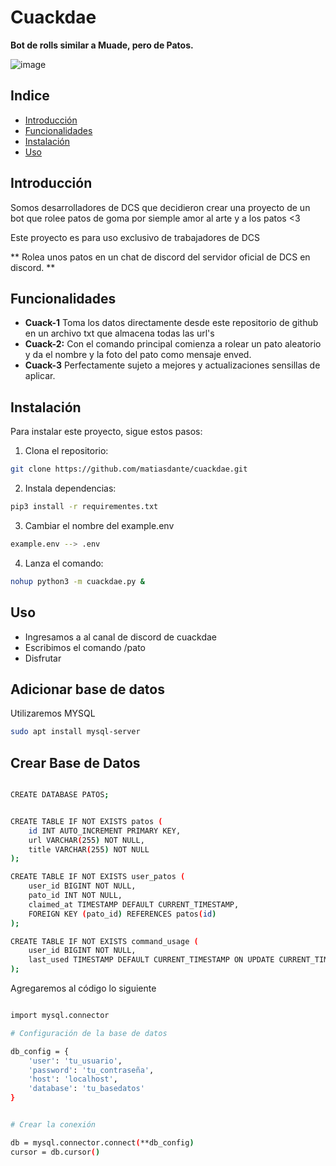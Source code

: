 # Cuackdae

**Bot de rolls similar a Muade, pero de Patos.**

![image](https://github.com/matiasdante/cuackdae/assets/70301149/f7cc6f92-7b70-4e78-b19f-46180340932f)

## Indice

* [Introducción](#Introduccion)
* [Funcionalidades](#Funcionalidades)
* [Instalación](#Instalacion)
* [Uso](#Uso)

## Introducción

Somos desarrolladores de DCS que decidieron crear una proyecto de un bot que rolee patos de goma por siemple amor al arte y a los patos <3

Este proyecto es para uso exclusivo de trabajadores de DCS

** Rolea unos patos en un chat de discord del servidor oficial de DCS en discord. **

## Funcionalidades

* **Cuack-1** Toma los datos directamente desde este repositorio de github en un archivo txt que almacena todas las url's
* **Cuack-2:** Con el comando principal comienza a rolear un pato aleatorio y da el nombre y la foto del pato como mensaje enved.
* **Cuack-3** Perfectamente sujeto a mejores y actualizaciones sensillas de aplicar.

## Instalación

Para instalar este proyecto, sigue estos pasos:

1. Clona el repositorio:

```bash
git clone https://github.com/matiasdante/cuackdae.git
```
2. Instala dependencias:

```bash
pip3 install -r requirementes.txt
```
3. Cambiar el nombre del example.env
```bash
example.env --> .env
```

4. Lanza el comando:

```bash
nohup python3 -m cuackdae.py &
```

## Uso

* Ingresamos a al canal de discord de cuackdae
* Escribimos el comando /pato
* Disfrutar


## Adicionar base de datos

Utilizaremos MYSQL 

```bash
sudo apt install mysql-server
```

## Crear Base de Datos

```bash

CREATE DATABASE PATOS;


CREATE TABLE IF NOT EXISTS patos (
    id INT AUTO_INCREMENT PRIMARY KEY,
    url VARCHAR(255) NOT NULL,
    title VARCHAR(255) NOT NULL
);

CREATE TABLE IF NOT EXISTS user_patos (
    user_id BIGINT NOT NULL,
    pato_id INT NOT NULL,
    claimed_at TIMESTAMP DEFAULT CURRENT_TIMESTAMP,
    FOREIGN KEY (pato_id) REFERENCES patos(id)
);

CREATE TABLE IF NOT EXISTS command_usage (
    user_id BIGINT NOT NULL,
    last_used TIMESTAMP DEFAULT CURRENT_TIMESTAMP ON UPDATE CURRENT_TIMESTAMP
);
```

Agregaremos al código lo siguiente
```bash

import mysql.connector

# Configuración de la base de datos

db_config = {
    'user': 'tu_usuario',
    'password': 'tu_contraseña',
    'host': 'localhost',
    'database': 'tu_basedatos'
}


# Crear la conexión

db = mysql.connector.connect(**db_config)
cursor = db.cursor()
```

